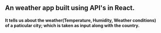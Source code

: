 ## An weather app built using API's in React.
#### It tells us about the weather(Temperature, Humidity, Weather conditions) of a paticular city; which is taken as input along with the country. 